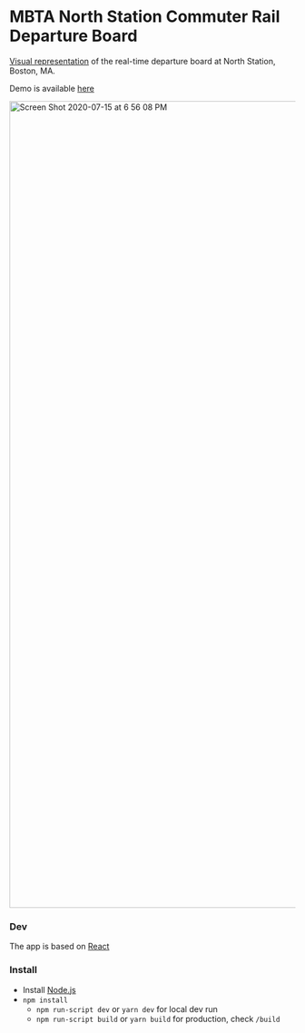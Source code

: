 # MBTA North Station Commuter Rail Departure Board

[Visual representation](https://commons.wikimedia.org/wiki/File:North_Station_departure_board.JPG) of the real-time departure board at North Station, Boston, MA.

Demo is available [here](https://tsybanov.github.io)

<img width="1422" alt="Screen Shot 2020-07-15 at 6 56 08 PM" src="https://user-images.githubusercontent.com/5286992/87608996-597b3c80-c6cf-11ea-9175-395343ca81ab.png">

### Dev

The app is based on [React](https://reactjs.org)

### Install

* Install [Node.js](https://nodejs.org/en/download/)
* `npm install`
  - `npm run-script dev` or `yarn dev` for local dev run
  - `npm run-script build` or `yarn build` for production, check `/build`
